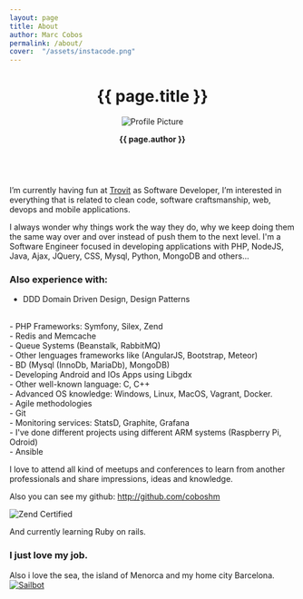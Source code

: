 ```yaml
---
layout: page
title: About
author: Marc Cobos
permalink: /about/
cover:  "/assets/instacode.png"
---
```


<div class="about-header-container {% if page.cover %}has-cover{% endif %}" {% if page.cover %}style="background-image: url({{ page.cover | prepend: site.baseurl }});"{% endif %}>
  <div class="scrim {% if page.cover %}has-cover{% endif %}">
    <header class="about-header">
      <h1 class="title">{{ page.title }}</h1>
      <img src="{{ site.baseurl }}/assets/profile-placeholder.jpg" title="Profile Picture" class="profile">
      <p class="info"><strong>{{ page.author }}</strong></p>
    </header>
  </div>
</div>
<br/>
I’m currently having fun at <a href="trovit.com" target="_blank">Trovit</a> as Software Developer,  I’m interested in everything that is related to clean code, software craftsmanship, web, devops and mobile applications. 

I always wonder why things work the way they do, why we keep doing them the same way over and over instead of push them to the next level. I'm a Software Engineer focused in developing applications with PHP, NodeJS, Java, Ajax, JQuery, CSS, Mysql, Python, MongoDB and others...

### Also experience with:
- DDD Domain Driven Design, Design Patterns
<br/>
- PHP Frameworks: Symfony, Silex, Zend
<br/>
- Redis and Memcache
<br/>
- Queue Systems (Beanstalk, RabbitMQ)
<br/>
- Other lenguages frameworks like (AngularJS, Bootstrap, Meteor)
<br/>
- BD (Mysql (InnoDb, MariaDb), MongoDB)
<br/>
- Developing Android and IOs Apps using Libgdx
<br/>
- Other well-known language: C, C++
<br/>
- Advanced OS knowledge: Windows, Linux, MacOS, Vagrant, Docker.
<br/>
- Agile methodologies
<br/>
- Git
<br/>
- Monitoring services: StatsD, Graphite, Grafana
<br/>
- I've done different projects using different ARM systems (Raspberry Pi, Odroid)
<br/>
- Ansible
<br/>

I love to attend all kind of meetups and conferences to learn from another professionals and share impressions, ideas and knowledge.

Also you can see my github: <a href="http://github.com/coboshm" target="_blank">http://github.com/coboshm</a>

<img src="{{ site.baseurl }}/assets/zend_certified.jpg" title="Zend Certified" class="image_certified">

And currently learning Ruby on rails.

### I just love my job.

Also i love the sea, the island of Menorca and my home city Barcelona.
<a href="{{ site.baseurl }}/assets/velero.jpg" data-lightbox="Marc Cobos Sailboat" data-title="One of the thinks that i love">
  <img src="{{ site.baseurl }}/assets/velero.jpg" class="rounded_big" title="Sailbot">
</a>


